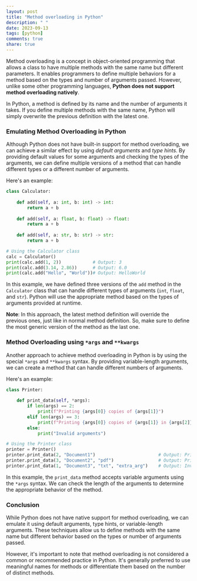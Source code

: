 ```yaml
---
layout: post
title: "Method overloading in Python"
description: " "
date: 2023-09-13
tags: [python]
comments: true
share: true
---
```


Method overloading is a concept in object-oriented programming that allows a class to have multiple methods with the same name but different parameters. It enables programmers to define multiple behaviors for a method based on the types and number of arguments passed. However, unlike some other programming languages, **Python does not support method overloading natively**.

In Python, a method is defined by its name and the number of arguments it takes. If you define multiple methods with the same name, Python will simply overwrite the previous definition with the latest one.

### Emulating Method Overloading in Python

Although Python does not have built-in support for method overloading, we can achieve a similar effect by using *default arguments* and *type hints*. By providing default values for some arguments and checking the types of the arguments, we can define multiple versions of a method that can handle different types or a different number of arguments.

Here's an example:

```python
class Calculator:
    
    def add(self, a: int, b: int) -> int:
        return a + b
    
    def add(self, a: float, b: float) -> float:
        return a + b
    
    def add(self, a: str, b: str) -> str:
        return a + b

# Using the Calculator class
calc = Calculator()
print(calc.add(1, 2))            # Output: 3
print(calc.add(3.14, 2.86))      # Output: 6.0
print(calc.add("Hello", "World"))# Output: HelloWorld
```
In this example, we have defined three versions of the `add` method in the `Calculator` class that can handle different types of arguments (`int`, `float`, and `str`). Python will use the appropriate method based on the types of arguments provided at runtime.

**Note**: In this approach, the latest method definition will override the previous ones, just like in normal method definition. So, make sure to define the most generic version of the method as the last one.

### Method Overloading using `*args` and `**kwargs`

Another approach to achieve method overloading in Python is by using the special `*args` and `**kwargs` syntax. By providing variable-length arguments, we can create a method that can handle different numbers of arguments.

Here's an example:

```python
class Printer:
    
    def print_data(self, *args):
        if len(args) == 2:
            print(f"Printing {args[0]} copies of {args[1]}")
        elif len(args) == 3:
            print(f"Printing {args[0]} copies of {args[1]} in {args[2]} format")
        else:
            print("Invalid arguments")

# Using the Printer class
printer = Printer()
printer.print_data(2, "Document1")                        # Output: Printing 2 copies of Document1
printer.print_data(3, "Document2", "pdf")                 # Output: Printing 3 copies of Document2 in pdf format
printer.print_data(1, "Document3", "txt", "extra_arg")    # Output: Invalid arguments
```

In this example, the `print_data` method accepts variable arguments using the `*args` syntax. We can check the length of the arguments to determine the appropriate behavior of the method.

### Conclusion

While Python does not have native support for method overloading, we can emulate it using default arguments, type hints, or variable-length arguments. These techniques allow us to define methods with the same name but different behavior based on the types or number of arguments passed.

However, it's important to note that method overloading is not considered a common or recommended practice in Python. It's generally preferred to use meaningful names for methods or differentiate them based on the number of distinct methods.